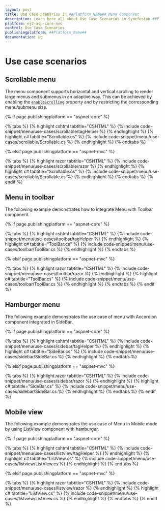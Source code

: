 ```yaml
---
layout: post
title: Use Case Scenarios in ##Platform_Name## Menu Component
description: Learn here all about Use Case Scenarios in Syncfusion ##Platform_Name## Menu component of Syncfusion Essential JS 2 and more.
platform: ej2-asp-core-mvc
control: Use Case Scenarios
publishingplatform: ##Platform_Name##
documentation: ug
---
```



# Use case scenarios

## Scrollable menu

The menu component supports horizontal and vertical scrolling to render large menus and submenus in an adaptive way. This can be achieved by enabling the [`enableScrolling`](https://help.syncfusion.com/cr/aspnetmvc-js2/Syncfusion.EJ2.Navigations.Menu.html#Syncfusion_EJ2_Navigations_Menu_EnableScrolling) property and by restricting the corresponding menu/submenu size.

{% if page.publishingplatform == "aspnet-core" %}

{% tabs %}
{% highlight cshtml tabtitle="CSHTML" %}
{% include code-snippet/menu/use-cases/scrollable/tagHelper %}
{% endhighlight %}
{% highlight c# tabtitle="Scrollable.cs" %}
{% include code-snippet/menu/use-cases/scrollable/Scrollable.cs %}
{% endhighlight %}
{% endtabs %}

{% elsif page.publishingplatform == "aspnet-mvc" %}

{% tabs %}
{% highlight razor tabtitle="CSHTML" %}
{% include code-snippet/menu/use-cases/scrollable/razor %}
{% endhighlight %}
{% highlight c# tabtitle="Scrollable.cs" %}
{% include code-snippet/menu/use-cases/scrollable/Scrollable.cs %}
{% endhighlight %}
{% endtabs %}
{% endif %}



## Menu in toolbar

The following example demonstrates how to integrate Menu with Toolbar component.

{% if page.publishingplatform == "aspnet-core" %}

{% tabs %}
{% highlight cshtml tabtitle="CSHTML" %}
{% include code-snippet/menu/use-cases/toolbar/tagHelper %}
{% endhighlight %}
{% highlight c# tabtitle="ToolBar.cs" %}
{% include code-snippet/menu/use-cases/toolbar/ToolBar.cs %}
{% endhighlight %}
{% endtabs %}

{% elsif page.publishingplatform == "aspnet-mvc" %}

{% tabs %}
{% highlight razor tabtitle="CSHTML" %}
{% include code-snippet/menu/use-cases/toolbar/razor %}
{% endhighlight %}
{% highlight c# tabtitle="ToolBar.cs" %}
{% include code-snippet/menu/use-cases/toolbar/ToolBar.cs %}
{% endhighlight %}
{% endtabs %}
{% endif %}



## Hamburger menu

The following example demonstrates the use case of menu with Accordion component integrated in SideBar.

{% if page.publishingplatform == "aspnet-core" %}

{% tabs %}
{% highlight cshtml tabtitle="CSHTML" %}
{% include code-snippet/menu/use-cases/sidebar/tagHelper %}
{% endhighlight %}
{% highlight c# tabtitle="SideBar.cs" %}
{% include code-snippet/menu/use-cases/sidebar/SideBar.cs %}
{% endhighlight %}
{% endtabs %}

{% elsif page.publishingplatform == "aspnet-mvc" %}

{% tabs %}
{% highlight razor tabtitle="CSHTML" %}
{% include code-snippet/menu/use-cases/sidebar/razor %}
{% endhighlight %}
{% highlight c# tabtitle="SideBar.cs" %}
{% include code-snippet/menu/use-cases/sidebar/SideBar.cs %}
{% endhighlight %}
{% endtabs %}
{% endif %}



## Mobile view

The following example demonstrates the use case of Menu in Mobile mode by using ListView component with hamburger.

{% if page.publishingplatform == "aspnet-core" %}

{% tabs %}
{% highlight cshtml tabtitle="CSHTML" %}
{% include code-snippet/menu/use-cases/listview/tagHelper %}
{% endhighlight %}
{% highlight c# tabtitle="ListView.cs" %}
{% include code-snippet/menu/use-cases/listview/ListView.cs %}
{% endhighlight %}
{% endtabs %}

{% elsif page.publishingplatform == "aspnet-mvc" %}

{% tabs %}
{% highlight razor tabtitle="CSHTML" %}
{% include code-snippet/menu/use-cases/listview/razor %}
{% endhighlight %}
{% highlight c# tabtitle="ListView.cs" %}
{% include code-snippet/menu/use-cases/listview/ListView.cs %}
{% endhighlight %}
{% endtabs %}
{% endif %}



